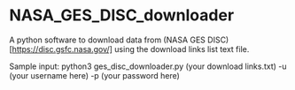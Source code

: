 # NASA_GES_DISC_downloader
A python software to download data from (NASA GES DISC)[https://disc.gsfc.nasa.gov/] using the download links list text file. 

Sample input:
python3 ges_disc_downloader.py (your download links.txt) -u (your username here) -p (your password here)
